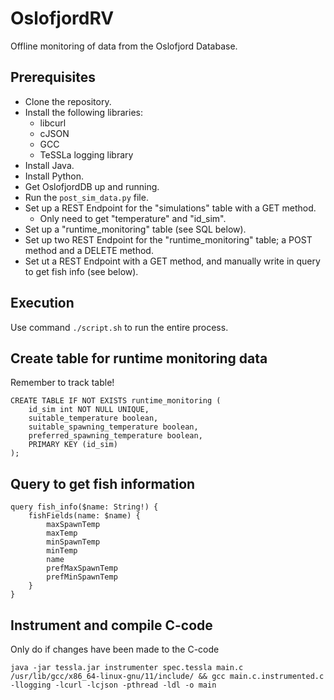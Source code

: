 # OslofjordRV

Offline monitoring of data from the Oslofjord Database.

## Prerequisites

- Clone the repository.
- Install the following libraries:
    - libcurl
    - cJSON
    - GCC
    - TeSSLa logging library
- Install Java.
- Install Python.
- Get OslofjordDB up and running.
- Run the `post_sim_data.py` file.
- Set up a REST Endpoint for the "simulations" table with a GET method.
    - Only need to get "temperature" and "id_sim".
- Set up a "runtime_monitoring" table (see SQL below).
- Set up two REST Endpoint for the "runtime_monitoring" table; a POST method and a DELETE method.
- Set ut a REST Endpoint with a GET method, and manually write in query to get fish info (see below).

## Execution

Use command `./script.sh` to run the entire process.

## Create table for runtime monitoring data

Remember to track table!

	CREATE TABLE IF NOT EXISTS runtime_monitoring (
		id_sim int NOT NULL UNIQUE,
		suitable_temperature boolean,
		suitable_spawning_temperature boolean,
		preferred_spawning_temperature boolean,
		PRIMARY KEY (id_sim)
	);

## Query to get fish information

	query fish_info($name: String!) {
		fishFields(name: $name) {
			maxSpawnTemp
			maxTemp
			minSpawnTemp
			minTemp
			name
			prefMaxSpawnTemp
			prefMinSpawnTemp
		}
	}	

## Instrument and compile C-code

Only do if changes have been made to the C-code

	java -jar tessla.jar instrumenter spec.tessla main.c /usr/lib/gcc/x86_64-linux-gnu/11/include/ && gcc main.c.instrumented.c -llogging -lcurl -lcjson -pthread -ldl -o main
